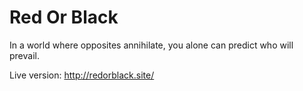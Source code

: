 # Red Or Black

In a world where opposites annihilate, you alone can predict who will prevail.

Live version: http://redorblack.site/